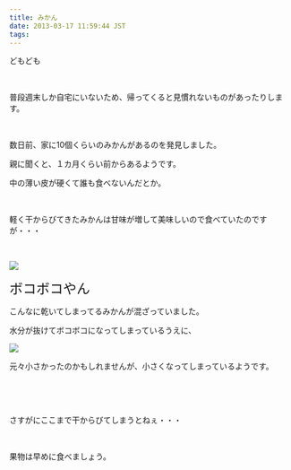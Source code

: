 ```yaml
---
title: みかん
date: 2013-03-17 11:59:44 JST
tags:
---
```

<p>どもども</p>
<p>&nbsp;</p>
<p>普段週末しか自宅にいないため、帰ってくると見慣れないものがあったりします。</p>
<p>&nbsp;</p>
<p>数日前、家に10個くらいのみかんがあるのを発見しました。</p>
<p>親に聞くと、１カ月くらい前からあるようです。</p>
<p>中の薄い皮が硬くて誰も食べないんだとか。</p>
<p>&nbsp;</p>
<p>軽く干からびてきたみかんは甘味が増して美味しいので食べていたのですが・・・</p>
<p>&nbsp;</p>
<p><img src="https://lh6.googleusercontent.com/-Z7yVMcO7mJ8/UUUIvdEXjoI/AAAAAAAABsA/Wj-6H8Px6HE/s640/IMG_0248.JPG" /></p>
<p><span style="font-size:24px;">ボコボコやん</span></p>
<p>こんなに乾いてしまってるみかんが混ざっていました。</p>
<p>水分が抜けてボコボコになってしまっているうえに、</p>
<p><img src="https://lh6.googleusercontent.com/-hJISpLSuKmk/UUUItLrIH4I/AAAAAAAABr4/qr5DA6VMtBE/s640/IMG_0251.JPG" /></p>
<p>元々小さかったのかもしれませんが、小さくなってしまっているようです。</p>
<p>&nbsp;</p>
<p>&nbsp;</p>
<p>さすがにここまで干からびてしまうとねぇ・・・</p>
<p>&nbsp;</p>
<p>果物は早めに食べましょう。</p>
